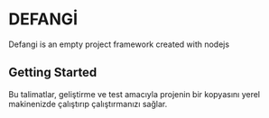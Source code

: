 # DEFANGİ
Defangi is an empty project framework created with nodejs

## Getting Started
Bu talimatlar, geliştirme ve test amacıyla projenin bir kopyasını yerel makinenizde çalıştırıp çalıştırmanızı sağlar.